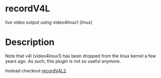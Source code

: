 recordV4L
===

live video output using video4linux1 (linux)

# Description


Note that v4l (video4linux1) has been dropped from the linux kernel a few years
ago.
As such, this plugin is not so useful anymore.

Instead checkout [recordV4L2](recordV4L2).
